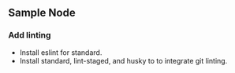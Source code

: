 ## Sample Node 

### Add linting

- Install eslint for standard.
- Install standard, lint-staged, and husky to to integrate git linting.
